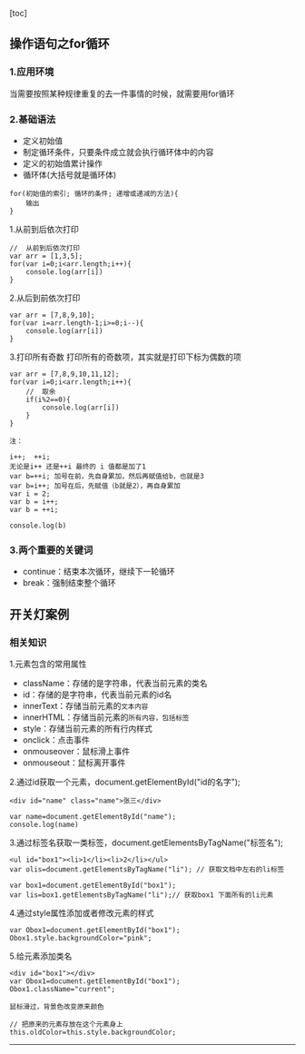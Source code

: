 [toc]

## 操作语句之for循环

### 1.应用环境
当需要按照某种规律重复的去一件事情的时候，就需要用for循环
### 2.基础语法
+ 定义初始值
+ 制定循环条件，只要条件成立就会执行循环体中的内容
+ 定义的初始值累计操作
+ 循环体(大括号就是循环体)
```
for(初始值的索引; 循环的条件; 递增或递减的方法){
    输出
}
```
1.从前到后依次打印
```
//  从前到后依次打印
var arr = [1,3,5];
for(var i=0;i<arr.length;i++){
    console.log(arr[i])
}
```
2.从后到前依次打印
```
var arr = [7,8,9,10];
for(var i=arr.length-1;i>=0;i--){
    console.log(arr[i])
}
```
3.打印所有奇数
打印所有的奇数项，其实就是打印下标为偶数的项
```
var arr = [7,8,9,10,11,12];
for(var i=0;i<arr.length;i++){
    //  取余
    if(i%2==0){
        console.log(arr[i])
    }
}
```
`注：`
```
i++;  ++i;
无论是i++ 还是++i 最终的 i 值都是加了1
var b=++i; 加号在前，先自身累加，然后再赋值给b，也就是3
var b=i++; 加号在后，先赋值（b就是2），再自身累加
var i = 2;
var b = i++;
var b = ++i;

console.log(b)
```
### 3.两个重要的关键词
+ continue：结束本次循环，继续下一轮循环
+ break：强制结束整个循环

## 开关灯案例
### 相关知识
1.元素包含的常用属性
+ className：存储的是字符串，代表当前元素的类名
+ id：存储的是字符串，代表当前元素的id名
+ innerText：存储当前元素的`文本内容`
+ innerHTML：存储当前元素的`所有内容，包括标签`
+ style：存储当前元素的所有行内样式
+ onclick：点击事件
+ onmouseover：鼠标滑上事件
+ onmouseout：鼠标离开事件

2.通过id获取一个元素，document.getElementById("id的名字");
```
<div id="name" class="name">张三</div>

var name=document.getElementById("name");
console.log(name)
```
3.通过标签名获取一类标签，document.getElementsByTagName("标签名");
```
<ul id="box1"><li>1</li><li>2</li></ul>
var olis=document.getElementsByTagName("li"); // 获取文档中左右的li标签

var box1=document.getElementById("box1");
var lis=box1.getElementsByTagName("li");// 获取box1 下面所有的li元素
```
4.通过style属性添加或者修改元素的样式
```
var Obox1=document.getElementById("box1");
Obox1.style.backgroundColor="pink";
```
5.给元素添加类名
```
<div id="box1"></div>
var Obox1=document.getElementById("box1");
Obox1.className="current";
```
`鼠标滑过，背景色改变原来颜色`
```
// 把原来的元素存放在这个元素身上
this.oldColor=this.style.backgroundColor;
```
___

